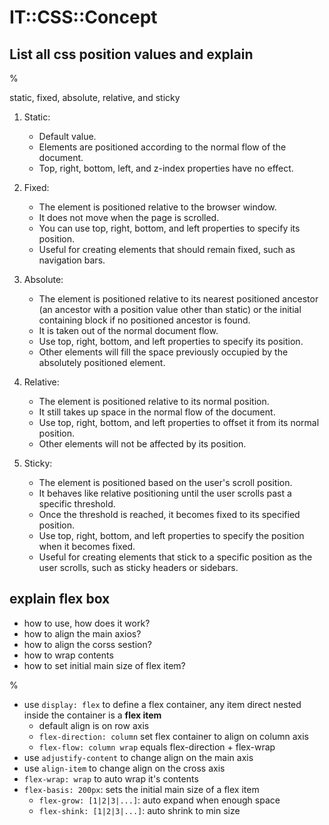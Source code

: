 # IT::CSS::Concept

## List all css position values and explain

%

static, fixed, absolute, relative, and sticky

1. Static:
   - Default value.
   - Elements are positioned according to the normal flow of the document.
   - Top, right, bottom, left, and z-index properties have no effect.

2. Fixed:
   - The element is positioned relative to the browser window.
   - It does not move when the page is scrolled.
   - You can use top, right, bottom, and left properties to specify its position.
   - Useful for creating elements that should remain fixed, such as navigation bars.

3. Absolute:
   - The element is positioned relative to its nearest positioned ancestor (an ancestor with a position value other than static) or the initial containing block if no positioned ancestor is found.
   - It is taken out of the normal document flow.
   - Use top, right, bottom, and left properties to specify its position.
   - Other elements will fill the space previously occupied by the absolutely positioned element.

4. Relative:
   - The element is positioned relative to its normal position.
   - It still takes up space in the normal flow of the document.
   - Use top, right, bottom, and left properties to offset it from its normal position.
   - Other elements will not be affected by its position.

5. Sticky:
   - The element is positioned based on the user's scroll position.
   - It behaves like relative positioning until the user scrolls past a specific threshold.
   - Once the threshold is reached, it becomes fixed to its specified position.
   - Use top, right, bottom, and left properties to specify the position when it becomes fixed.
   - Useful for creating elements that stick to a specific position as the user scrolls, such as sticky headers or sidebars.

## explain flex box

- how to use, how does it work?
- how to align the main axios?
- how to align the corss sestion?
- how to wrap contents
- how to set initial main size of flex item?

%

- use `display: flex` to define a flex container, any item direct nested inside the container is a **flex item**
  - default align is on row axis
  - `flex-direction: column` set flex container to align on column axis
  - `flex-flow: column wrap` equals flex-direction + flex-wrap
- use `adjustify-content` to change align on the main axis
- use `align-item` to change align on the cross axis
- `flex-wrap: wrap` to auto wrap it's contents
- `flex-basis: 200px`: sets the initial main size of a flex item
  - `flex-grow: [1|2|3|...]`: auto expand when enough space
  - `flex-shink: [1|2|3|...]`: auto shrink to min size
